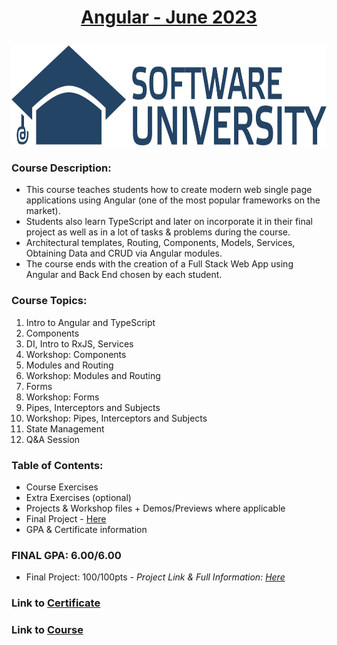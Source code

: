 <html>
<body>

# <p align="center"><a href="https://softuni.bg/trainings/4112/angular-june-2023"> Angular - June 2023 </a><p>

<a href="https://softuni.bg/">
<img src="https://raw.githubusercontent.com/mirokrastanov/Software-Engineering-SoftUni/main/miscellaneous/softuni-banner.png" alt="softuni-banner" width="1218" height="160">
</a>

</body>
</html>

### Course Description:
- This course teaches students how to create modern web single page applications using Angular (one of the most popular frameworks on the market).
- Students also learn TypeScript and later on incorporate it in their final project as well as in a lot of tasks & problems during the  course.
- Architectural templates, Routing, Components, Models, Services, Obtaining Data and CRUD via Angular modules.
- The course ends with the creation of a Full Stack Web App using Angular and Back End chosen by each student.

### Course Topics:
1. Intro to Angular and TypeScript
2. Components
3. DI, Intro to RxJS, Services
4. Workshop: Components
5. Modules and Routing
6. Workshop: Modules and Routing
7. Forms
8. Workshop: Forms
9. Pipes, Interceptors and Subjects
10. Workshop: Pipes, Interceptors and Subjects
11. State Management
12. Q&A Session

### Table of Contents:
- Course Exercises
- Extra Exercises (optional)
- Projects & Workshop files + Demos/Previews where applicable
- Final Project - <a href="https://github.com/mirokrastanov/NBA-Dashboard">Here</a>
- GPA & Certificate information

### FINAL GPA: 6.00/6.00 
- Final Project: 100/100pts <i> - Project Link & Full Information: <a href="https://github.com/mirokrastanov/NBA-Dashboard">Here</a></i>


### Link to <a href="https://softuni.bg/Certificates/Details/182923/5a7e06bb">Certificate</a>
### Link to <a href="https://softuni.bg/trainings/4112/angular-june-2023">Course</a>



